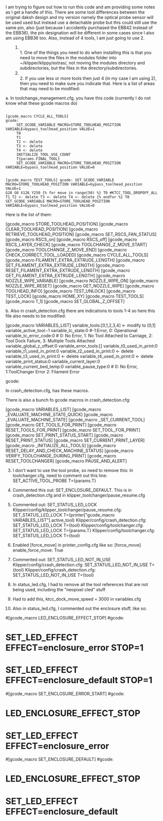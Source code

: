 I am trying to figure out how to run this code and am providing some notes as I get a handle of this. There are some tool differences between the original daksh design and my version namely the optical probe sensor will be used used but instead use a detachable probe but this could still use the same pin, also (just because I accidently purchased the EBB42 instead of the EBB36), the pin designation will be different in some cases since I also am using EBB36 too. Also, instead of 4 tools, I am just going to use 2. 
<ul><ol>
<li></li>1. One of the things you need to do when installing this is that you need to move the files in the modules folder into  ~/klipper/klippy/extras/, not moving the modules directory and subdirectories, but the files in the directory/subdirectories. </li>
<li></li>2. If you use less or more tools then just 4 (in my case I am using 2), then you need to make sure you indicate that. Here is a list of areas that may need to be modified:</li>

</ul>

   a. In toolchange_management.cfg, you have this code (currently I do not know what these gcode macros do)

<code>
[gcode_macro CYCLE_ALL_TOOLS]
gcode:
     SET_GCODE_VARIABLE MACRO=STORE_TOOLHEAD_POSITION VARIABLE=bypass_toolhead_position VALUE=1
     T0
     T1
     T2 <- delete
     T3 <- delete
     T4 <- delete
     INITIALIZE_TOOL_USE_COUNT
     T{params.FINAL_TOOL}
     SET_GCODE_VARIABLE MACRO=STORE_TOOLHEAD_POSITION VARIABLE=bypass_toolhead_position VALUE=0

[gcode_macro TEST_TOOLS]
  gcode:
    SET_GCODE_VARIABLE MACRO=STORE_TOOLHEAD_POSITION VARIABLE=bypass_toolhead_position VALUE=1
    G28
    G0 X126 Y250
    {% for move in range(50) %}
        T0
        #KTCC_TOOL_DROPOFF_ALL
        T1
        T2 <- delete
        T3 <- delete
        T4 <- delete
    {% endfor %}
    T0
    SET_GCODE_VARIABLE MACRO=STORE_TOOLHEAD_POSITION VARIABLE=bypass_toolhead_position VALUE=0
</code>

Here is the list of them:

[gcode_macro STORE_TOOLHEAD_POSITION]
[gcode_macro CLEAR_TOOLHEAD_POSITION]
[gcode_macro RETRIEVE_TOOLHEAD_POSITION]
[gcode_macro SET_RSCS_FAN_STATUS]
[gcode_macro RSCS_on]
[gcode_macro RSCS_off]
[gcode_macro RSCS_LAYER_CHECK]
[gcode_macro TOOLCHANGE_Z_MOVE_START]
[gcode_macro TOOLCHANGE_Z_MOVE_END]
[gcode_macro CHECK_CORRECT_TOOL_LOADED]
[gcode_macro CYCLE_ALL_TOOLS]
[gcode_macro FILAMENT_EXTRA_EXTRUDE_LENGTH]
[gcode_macro SET_FILAMENT_EXTRA_EXTRUDE_LENGTH]
[gcode_macro RESET_FILAMENT_EXTRA_EXTRUDE_LENGTH]
[gcode_macro GET_FILAMENT_EXTRA_EXTRUDE_LENGTH]
[gcode_macro NOZZLE_WIPE_VARIABLE]
[gcode_macro NOZZLE_WIPE_ON]
[gcode_macro NOZZLE_WIPE_RESET]
[gcode_macro GET_NOZZLE_WIPE]
[gcode_macro TOOLHEAD_INFO]
[gcode_macro TEST_UNLOCK]
[gcode_macro TEST_LOCK]
[gcode_macro HOME_XY]
[gcode_macro TEST_TOOLS]
[gcode_macro T_1]
[gcode_macro SET_GLOBAL_Z_OFFSET]


b. Also in crash_detection.cfg there are indications to tools 1-4 so here this file also needs to be modified:

[gcode_macro VARIABLES_LIST]
variable_tools:[0,1,2,3,4]   <- modify to [0,1]
variable_active_tool:-1
variable_tc_state:0 #-1:Error, 0: Operational
variable_tc_error_code:0 # 0: No Error, 1: No Tool Attached to Carriage, 2: Tool Dock Failure, 3: Multiple Tools Attached  
variable_global_z_offset:0
variable_error_tools:[]
variable_t0_used_in_print:0
variable_t1_used_in_print:0
variable_t2_used_in_print:0   <- delete
variable_t3_used_in_print:0   <- delete
variable_t4_used_in_print:0   <- delete
variable_print_status:0
variable_current_layer:0
variable_current_bed_temp:0
variable_pause_type:0 # 0: No Error, 1:ToolChanger Error 2: Filament Error

gcode:


In crash_detection.cfg, has these macros. 

There is also a bunch fo gcode macros in crash_detection.cfg:

[gcode_macro VARIABLES_LIST]
[gcode_macro _EVALUATE_MACHINE_STATE_QUICK]
[gcode_macro _EVALUATE_MACHINE_STATE]
[gcode_macro _SET_CURRENT_TOOL]
[gcode_macro GET_TOOLS_FOR_PRINT]
[gcode_macro RESET_TOOLS_FOR_PRINT]
[gcode_macro SET_TOOL_FOR_PRINT]
[gcode_macro SET_PRINT_STATUS_START]
[gcode_macro RESET_PRINT_STATUS]
[gcode_macro SET_CURRENT_PRINT_LAYER]
[gcode_macro _INITIALIZE_ALL_TOOLS]
[gcode_macro RESET_DELAY_AND_CHECK_MACHINE_STATUS]
[gcode_macro VERIFY_TOOLCHANGE_DURING_PRINT]
[gcode_macro RESET_TOOLCHANGER]
[gcode_macro PAUSE_AND_ALERT]


3. I don't want to use the tool probe, so need to remove this:
In toolchanger.cfg, need to comment out this line:  SET_ACTIVE_TOOL_PROBE T={params.T}

4. Commented this out: SET_ENCLOSURE_DEFAULT. 
This is in crash_detection.cfg and in klipper_toolchanger/pause_resume.cfg

5. Commented out: SET_STATUS_LED_LOCK
Klipper/config/klipper_toolchanger/pause_resume.cfg:		SET_STATUS_LED_LOCK T={printer["gcode_macro VARIABLES_LIST"].active_tool}
Klipper/config/crash_detection.cfg:			SET_STATUS_LED_LOCK T={tool}
Klipper/config/toolchanger.cfg:  SET_STATUS_LED_LOCK T={params.T}
Klipper/config/toolchanger.cfg:    SET_STATUS_LED_LOCK T={tool}

5. Enabled [force_move] in printer_config.cfg like so:
[force_move]
enable_force_move: True

6. Commented out: SET_STATUS_LED_NOT_IN_USE
Klipper/config/crash_detection.cfg:		  		SET_STATUS_LED_NOT_IN_USE T={tool}
Klipper/config/crash_detection.cfg:  	 SET_STATUS_LED_NOT_IN_USE T={tool}

7. In status_led.cfg, I had to remove all the tool references that are not being used, including the "neopixel cled" stuff 

8. Had to add this, ktcc_dock_move_speed = 3000 in variables.cfg

9. Also in status_led.cfg, I commented out the enclosure stuff, like so:

#[gcode_macro LED_ENCLOSURE_EFFECT_STOP]
#gcode:
#   SET_LED_EFFECT EFFECT=enclosure_error STOP=1
#   SET_LED_EFFECT EFFECT=enclosure_default STOP=1

#[gcode_macro SET_ENCLOSURE_ERROR_START]
#gcode:
#      LED_ENCLOSURE_EFFECT_STOP
#      SET_LED_EFFECT EFFECT=enclosure_error  
   
#[gcode_macro SET_ENCLOSURE_DEFAULT]
#gcode:
#      LED_ENCLOSURE_EFFECT_STOP
#      SET_LED_EFFECT EFFECT=enclosure_default 



